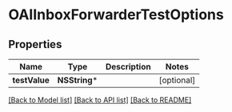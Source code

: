 # OAIInboxForwarderTestOptions

## Properties
Name | Type | Description | Notes
------------ | ------------- | ------------- | -------------
**testValue** | **NSString*** |  | [optional] 

[[Back to Model list]](../README#documentation-for-models) [[Back to API list]](../README#documentation-for-api-endpoints) [[Back to README]](../README)



